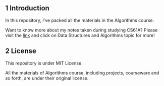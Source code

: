 ## 1 Introduction

In this repository, I've packed all the materials in the Algorithms course.

Want to know more about my notes taken during studying CS61A? Please visit the [link](https://csstudy.pages.dev/) and click on Data Structures and Algorithms topic for more!

## 2 License

This repository is under MIT License.

All the materials of Algorithms course, including projects, courseware and so forth, are under their original license.
